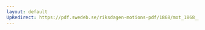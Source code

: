 ```yaml
---
layout: default
UpRedirect: https://pdf.swedeb.se/riksdagen-motions-pdf/1868/mot_1868__ak__fört/mot_1868__ak__fört_005.pdf
---
```

